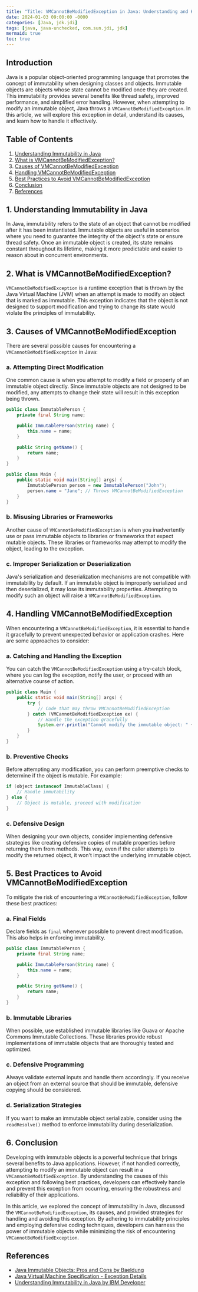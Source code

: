 ```yaml
---
title: "Title: VMCannotBeModifiedException in Java: Understanding and Handling Immutable Objects"
date: 2024-01-03 09:00:00 -0000
categories: [Java, jdk.jdi]
tags: [java, java-unchecked, com.sun.jdi, jdk]
mermaid: true
toc: true
---
```



## Introduction

Java is a popular object-oriented programming language that promotes the concept of immutability when designing classes and objects. Immutable objects are objects whose state cannot be modified once they are created. This immutability provides several benefits like thread safety, improved performance, and simplified error handling. However, when attempting to modify an immutable object, Java throws a `VMCannotBeModifiedException`. In this article, we will explore this exception in detail, understand its causes, and learn how to handle it effectively.

## Table of Contents
1. [Understanding Immutability in Java](#understanding-immutability-in-java)
2. [What is VMCannotBeModifiedException?](#what-is-vmcannotbemodifiedexception)
3. [Causes of VMCannotBeModifiedException](#causes-of-vmcannotbemodifiedexception)
4. [Handling VMCannotBeModifiedException](#handling-vmcannotbemodifiedexception)
5. [Best Practices to Avoid VMCannotBeModifiedException](#best-practices-to-avoid-vmcannotbemodifiedexception)
6. [Conclusion](#conclusion)
7. [References](#references)

## 1. Understanding Immutability in Java <a name="understanding-immutability-in-java"></a>

In Java, immutability refers to the state of an object that cannot be modified after it has been instantiated. Immutable objects are useful in scenarios where you need to guarantee the integrity of the object's state or ensure thread safety. Once an immutable object is created, its state remains constant throughout its lifetime, making it more predictable and easier to reason about in concurrent environments.

## 2. What is VMCannotBeModifiedException? <a name="what-is-vmcannotbemodifiedexception"></a>

`VMCannotBeModifiedException` is a runtime exception that is thrown by the Java Virtual Machine (JVM) when an attempt is made to modify an object that is marked as immutable. This exception indicates that the object is not designed to support modification and trying to change its state would violate the principles of immutability.

## 3. Causes of VMCannotBeModifiedException <a name="causes-of-vmcannotbemodifiedexception"></a>

There are several possible causes for encountering a `VMCannotBeModifiedException` in Java:

### a. Attempting Direct Modification
One common cause is when you attempt to modify a field or property of an immutable object directly. Since immutable objects are not designed to be modified, any attempts to change their state will result in this exception being thrown.

```java
public class ImmutablePerson {
    private final String name;

    public ImmutablePerson(String name) {
        this.name = name;
    }

    public String getName() {
        return name;
    }
}

public class Main {
    public static void main(String[] args) {
        ImmutablePerson person = new ImmutablePerson("John");
        person.name = "Jane"; // Throws VMCannotBeModifiedException
    }
}
```

### b. Misusing Libraries or Frameworks
Another cause of `VMCannotBeModifiedException` is when you inadvertently use or pass immutable objects to libraries or frameworks that expect mutable objects. These libraries or frameworks may attempt to modify the object, leading to the exception.

### c. Improper Serialization or Deserialization
Java's serialization and deserialization mechanisms are not compatible with immutability by default. If an immutable object is improperly serialized and then deserialized, it may lose its immutability properties. Attempting to modify such an object will raise a `VMCannotBeModifiedException`.

## 4. Handling VMCannotBeModifiedException <a name="handling-vmcannotbemodifiedexception"></a>

When encountering a `VMCannotBeModifiedException`, it is essential to handle it gracefully to prevent unexpected behavior or application crashes. Here are some approaches to consider:

### a. Catching and Handling the Exception
You can catch the `VMCannotBeModifiedException` using a try-catch block, where you can log the exception, notify the user, or proceed with an alternative course of action.

```java
public class Main {
    public static void main(String[] args) {
        try {
            // Code that may throw VMCannotBeModifiedException
        } catch (VMCannotBeModifiedException ex) {
            // Handle the exception gracefully
            System.err.println("Cannot modify the immutable object: " + ex.getMessage());
        }
    }
}
```

### b. Preventive Checks
Before attempting any modification, you can perform preemptive checks to determine if the object is mutable. For example:

```java
if (object instanceof ImmutableClass) {
    // Handle immutability
} else {
    // Object is mutable, proceed with modification
}
```

### c. Defensive Design
When designing your own objects, consider implementing defensive strategies like creating defensive copies of mutable properties before returning them from methods. This way, even if the caller attempts to modify the returned object, it won't impact the underlying immutable object.

## 5. Best Practices to Avoid VMCannotBeModifiedException <a name="best-practices-to-avoid-vmcannotbemodifiedexception"></a>

To mitigate the risk of encountering a `VMCannotBeModifiedException`, follow these best practices:

### a. Final Fields
Declare fields as `final` whenever possible to prevent direct modification. This also helps in enforcing immutability. 

```java
public class ImmutablePerson {
    private final String name;

    public ImmutablePerson(String name) {
        this.name = name;
    }

    public String getName() {
        return name;
    }
}
```

### b. Immutable Libraries
When possible, use established immutable libraries like Guava or Apache Commons Immutable Collections. These libraries provide robust implementations of immutable objects that are thoroughly tested and optimized.

### c. Defensive Programming
Always validate external inputs and handle them accordingly. If you receive an object from an external source that should be immutable, defensive copying should be considered.

### d. Serialization Strategies
If you want to make an immutable object serializable, consider using the `readResolve()` method to enforce immutability during deserialization.

## 6. Conclusion <a name="conclusion"></a>

Developing with immutable objects is a powerful technique that brings several benefits to Java applications. However, if not handled correctly, attempting to modify an immutable object can result in a `VMCannotBeModifiedException`. By understanding the causes of this exception and following best practices, developers can effectively handle and prevent this exception from occurring, ensuring the robustness and reliability of their applications.

In this article, we explored the concept of immutability in Java, discussed the `VMCannotBeModifiedException`, its causes, and provided strategies for handling and avoiding this exception. By adhering to immutability principles and employing defensive coding techniques, developers can harness the power of immutable objects while minimizing the risk of encountering `VMCannotBeModifiedException`.

## References <a name="references"></a>
- [Java Immutable Objects: Pros and Cons by Baeldung](https://www.baeldung.com/java-immutable-object)
- [Java Virtual Machine Specification - Exception Details](https://docs.oracle.com/javase/specs/jvms/se16/html/jvms-6.html#jvms-6.3)
- [Understanding Immutability in Java by IBM Developer](https://developer.ibm.com/articles/use-immutable-objects-java/)